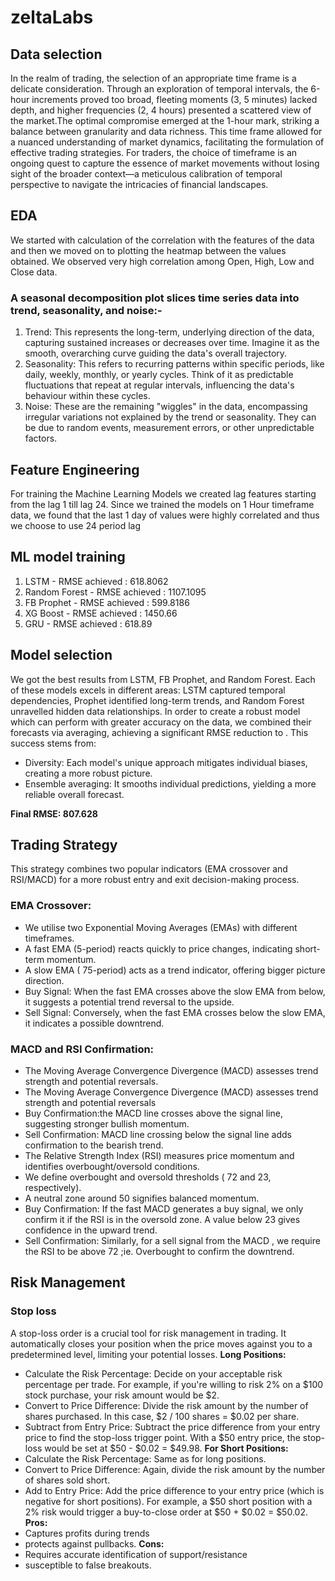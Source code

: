 # zeltaLabs
## Data selection
In the realm of trading, the selection of an appropriate time frame is a delicate consideration. Through an exploration of temporal intervals, the 6-hour increments proved too broad, fleeting moments (3, 5 minutes) lacked depth, and higher frequencies (2, 4 hours) presented a scattered view of the market.The optimal compromise emerged at the 1-hour mark, striking a balance between granularity and data richness. This time frame allowed for a nuanced understanding of market dynamics, facilitating the formulation of effective trading strategies. For traders, the choice of timeframe is an ongoing quest to capture the essence of market movements without losing sight of the broader context—a meticulous calibration of temporal perspective to navigate the intricacies of financial landscapes.
## EDA
We started with calculation of the correlation with the features of the data and then we moved on to plotting the heatmap between the values obtained. We observed very high correlation among Open, High, Low and Close data.

### A seasonal decomposition plot slices time series data into trend, seasonality, and noise:-

1. Trend: This represents the long-term, underlying direction of the data, capturing sustained increases or decreases over time. Imagine it as the smooth, overarching curve guiding the data's overall trajectory.
2. Seasonality: This refers to recurring patterns within specific periods, like daily, weekly, monthly, or yearly cycles. Think of it as predictable fluctuations that repeat at regular intervals, influencing the data's behaviour within these cycles.
3. Noise: These are the remaining "wiggles" in the data, encompassing irregular variations not explained by the trend or seasonality. They can be due to random events, measurement errors, or other unpredictable factors.

## Feature Engineering
For training the Machine Learning Models we created lag features starting from the lag 1 till lag 24. Since we trained the models on 1 Hour timeframe data, we found that the last 1 day of values were highly correlated and thus we choose to use 24 period lag
## ML model training
1. LSTM - RMSE achieved : 618.8062
2. Random Forest - RMSE achieved : 1107.1095
3. FB Prophet - RMSE achieved : 599.8186
4. XG Boost - RMSE achieved : 1450.66
5. GRU - RMSE achieved : 618.89
## Model selection
We got the best results from LSTM, FB Prophet, and Random Forest. Each of these models excels in different areas: LSTM captured temporal dependencies, Prophet identified long-term trends, and Random Forest unravelled hidden data relationships. In order to create a robust model which can perform with greater accuracy on the data, we combined their forecasts via averaging, achieving a significant RMSE reduction to . This success stems from:
* Diversity: Each model's unique approach mitigates individual biases, creating a more robust picture.
* Ensemble averaging: It smooths individual predictions, yielding a more reliable overall forecast.

**Final RMSE: 807.628**
## Trading Strategy
This strategy combines two popular indicators (EMA crossover and RSI/MACD) for a
more robust entry and exit decision-making process.
### EMA Crossover:
* We utilise two Exponential Moving Averages (EMAs) with different timeframes.
* A fast EMA (5-period) reacts quickly to price changes, indicating short-term momentum.
* A slow EMA ( 75-period) acts as a trend indicator, offering bigger picture direction.
* Buy Signal: When the fast EMA crosses above the slow EMA from below, it suggests a potential trend reversal to the upside.
* Sell Signal: Conversely, when the fast EMA crosses below the slow EMA, it indicates a possible downtrend.
### MACD and RSI Confirmation:
* The Moving Average Convergence Divergence (MACD) assesses trend strength and potential reversals.
* The Moving Average Convergence Divergence (MACD) assesses trend strength and potential reversals
* Buy Confirmation:the MACD line crosses above the signal line, suggesting stronger bullish momentum.
* Sell Confirmation: MACD line crossing below the signal line adds confirmation to the bearish trend.
* The Relative Strength Index (RSI) measures price momentum and identifies overbought/oversold conditions.
* We define overbought and oversold thresholds ( 72 and 23, respectively).
* A neutral zone around 50 signifies balanced momentum.
* Buy Confirmation: If the fast MACD generates a buy signal, we only confirm it if the RSI is in the oversold zone. A value below 23 gives confidence in the upward trend.
* Sell Confirmation: Similarly, for a sell signal from the MACD , we require the RSI to be above 72 ;ie. Overbought to confirm the downtrend.
## Risk Management
### Stop loss
A stop-loss order is a crucial tool for risk management in trading. It automatically closes your position when the price moves against you to a predetermined level, limiting your potential losses.
**Long Positions:**
* Calculate the Risk Percentage: Decide on your acceptable risk percentage per trade. For example, if you're willing to risk 2% on a $100 stock purchase, your risk amount would be $2.
* Convert to Price Difference: Divide the risk amount by the number of shares purchased. In this case, $2 / 100 shares = $0.02 per share.
* Subtract from Entry Price: Subtract the price difference from your entry price to find the stop-loss trigger point. With a $50 entry price, the stop-loss would be set at $50 - $0.02 = $49.98.
**For Short Positions:**
* Calculate the Risk Percentage: Same as for long positions.
* Convert to Price Difference: Again, divide the risk amount by the number of shares sold short.
* Add to Entry Price: Add the price difference to your entry price (which is negative for short positions). For example, a $50 short position with a 2% risk would trigger a buy-to-close order at $50 + $0.02 = $50.02.
**Pros:**
* Captures profits during trends
* protects against pullbacks.
**Cons:**
* Requires accurate identification of support/resistance
* susceptible to false breakouts.
